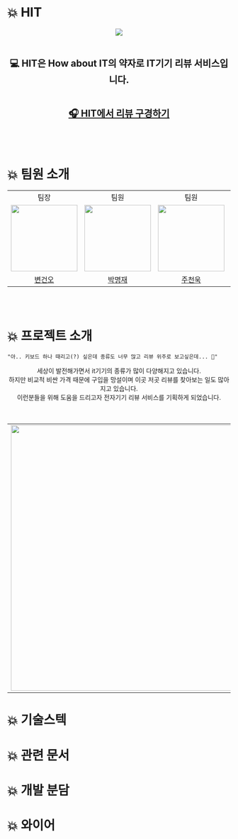   # 💥 HIT
  <div align="center">
    <img src="https://user-images.githubusercontent.com/64945491/214517710-91c09aa0-c23e-45f3-b6d3-8a6fea4e5429.png" />
  </div>
   <br/>
   <h2 align="center">💻 HIT은 How about IT의 약자로 IT기기 리뷰 서비스입니다.

  <br/>
  <br/>

  [🎧 HIT에서 리뷰 구경하기](https://how-about-it.netlify.app/)
  </h2>

  <br/>
  <br/>
  
  # 💥 팀원 소개

  <div>
    <table>
      <tbody>
      <tr>
      <td align="center">팀장</td>
      <td align="center">팀원</td>
      <td align="center">팀원</td>
      <td align="center">팀원</td>
      <td align="center">팀원</td>
      </tr>
      <tr>
      <td align="center"><a href="https://github.com/guno517"><img src="https://avatars.githubusercontent.com/u/60571418?v=4" width="150px;" style="max-width: 100%;"/></a></td>
      <td align="center"><a href="https://github.com/park-moen"><img src="https://avatars.githubusercontent.com/u/57402711?v=4" width="150px;" style="max-width: 100%;"/></a></td>
      <td align="center"><a href="https://github.com/chunwookJoo"><img src="https://avatars.githubusercontent.com/u/64945491?v=4" width="150px;" style="max-width: 100%;"/></a></td>
      <td align="center"><a href="https://github.com/choibyeol"><img src="https://avatars.githubusercontent.com/u/56256010?v=4" width="150px;" style="max-width: 100%;"/></a></td>
      <td align="center"><a href="https://github.com/live-small"><img src="https://avatars.githubusercontent.com/u/70274947?v=4" width="150px;" style="max-width: 100%;"/></a></td>
      </tr>
      <tr>
      <td align="center"><a href="https://github.com/guno517">변건오</a></td>
      <td align="center"><a href="https://github.com/park-moen">박명재</a></td>
      <td align="center"><a href="https://github.com/chunwookJoo">주천욱</a></td>
      <td align="center"><a href="https://github.com/choibyeol">최 별</a></td>
      <td align="center"><a href="https://github.com/live-small">한수화</a></td>
      </tr>
      </tbody>
    </table>
  </div>

  <br/>
  <br/>

  # 💥 프로젝트 소개

  ```
  "아.. 키보드 하나 때리고(?) 싶은데 종류도 너무 많고 리뷰 위주로 보고싶은데... 🤔"
  ```

  <div align="center">
  세상이 발전해가면서 it기기의 종류가 많이 다양해지고 있습니다. <br/>
  하지만 비교적 비싼 가격 때문에 구입을 망설이며 이곳 저곳 리뷰를 찾아보는 일도 많아지고 있습니다. <br/> 이런분들을 위해 도움을 드리고자 전자기기 리뷰 서비스를 기획하게 되었습니다.
  </div>
  
  <br/>
  <br/>

  <div>
  <table>
    <tbody>
      <td>
        <img width="500" height="600" src="https://user-images.githubusercontent.com/64945491/214530363-e5d02adf-cf77-4034-b493-14d5a24bf4f4.jpg" />
      </td>
      <td>
        <img width="500" height="600" src="https://user-images.githubusercontent.com/64945491/214530865-cd370929-ba53-4d68-8f7d-3ca57f91730b.jpg" />
      </td>
    </tbody>
  </table>
  </div>
  
  # 💥 기술스텍
  
  # 💥 관련 문서
    
  # 💥 개발 분담
  
  # 💥 와이어 
